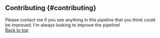 ## Contributing {#contributing}

Please contact me if you see anything in this pipeline that you think
could be improved. I'm always looking to improve the pipeline!\
[Back to top](#eeg-pipeline-using-eeglab)